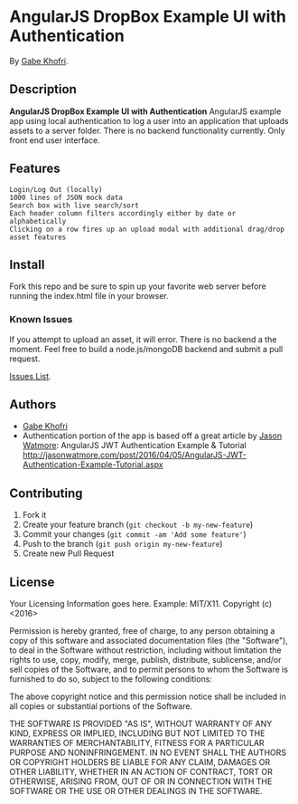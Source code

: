 
# AngularJS DropBox Example UI with Authentication

By [Gabe Khofri](https://www.gabrielkhofri.com).

## Description
**AngularJS DropBox Example UI with Authentication**
AngularJS example app using local authentication to log a user into an application that uploads assets to a server folder. There is no backend functionality currently. Only front end user interface.


## Features

```
Login/Log Out (locally)
1000 lines of JSON mock data
Search box with live search/sort
Each header column filters accordingly either by date or alphabetically
Clicking on a row fires up an upload modal with additional drag/drop asset features  
```

## Install

Fork this repo and be sure to spin up your favorite web server before running the index.html file in your browser.

### Known Issues

If you attempt to upload an asset, it will error. There is no backend a the moment. Feel free to build a node.js/mongoDB backend and submit a pull request.

[Issues List](https://github.com/izotope115/angular_dropbox/issues).

## Authors

* [Gabe Khofri](https://github.com/izotope115)<br>
* Authentication portion of the app is based off a great article by [Jason Watmore](cornflourblue): AngularJS JWT Authentication Example & Tutorial
http://jasonwatmore.com/post/2016/04/05/AngularJS-JWT-Authentication-Example-Tutorial.aspx

## Contributing

1. Fork it
2. Create your feature branch (`git checkout -b my-new-feature`)
3. Commit your changes (`git commit -am 'Add some feature'`)
4. Push to the branch (`git push origin my-new-feature`)
5. Create new Pull Request


## License

Your Licensing Information goes here. Example: MIT/X11.
Copyright (c) <2016>

Permission is hereby granted, free of charge, to any person obtaining a copy
of this software and associated documentation files (the "Software"), to deal
in the Software without restriction, including without limitation the rights
to use, copy, modify, merge, publish, distribute, sublicense, and/or sell
copies of the Software, and to permit persons to whom the Software is
furnished to do so, subject to the following conditions:

The above copyright notice and this permission notice shall be included in
all copies or substantial portions of the Software.

THE SOFTWARE IS PROVIDED "AS IS", WITHOUT WARRANTY OF ANY KIND, EXPRESS OR
IMPLIED, INCLUDING BUT NOT LIMITED TO THE WARRANTIES OF MERCHANTABILITY,
FITNESS FOR A PARTICULAR PURPOSE AND NONINFRINGEMENT. IN NO EVENT SHALL THE
AUTHORS OR COPYRIGHT HOLDERS BE LIABLE FOR ANY CLAIM, DAMAGES OR OTHER
LIABILITY, WHETHER IN AN ACTION OF CONTRACT, TORT OR OTHERWISE, ARISING FROM,
OUT OF OR IN CONNECTION WITH THE SOFTWARE OR THE USE OR OTHER DEALINGS IN
THE SOFTWARE.
